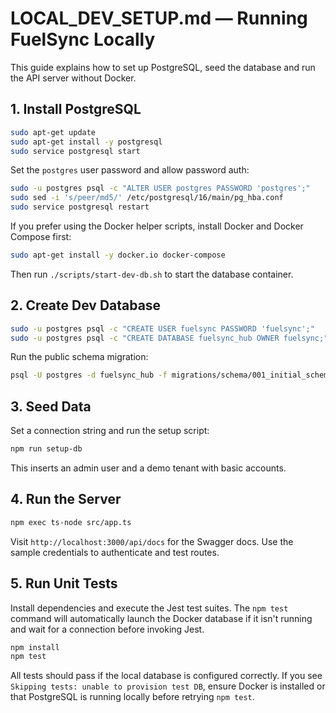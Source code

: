 # LOCAL_DEV_SETUP.md — Running FuelSync Locally

This guide explains how to set up PostgreSQL, seed the database and run the API
server without Docker.

## 1. Install PostgreSQL

```bash
sudo apt-get update
sudo apt-get install -y postgresql
sudo service postgresql start
```

Set the `postgres` user password and allow password auth:

```bash
sudo -u postgres psql -c "ALTER USER postgres PASSWORD 'postgres';"
sudo sed -i 's/peer/md5/' /etc/postgresql/16/main/pg_hba.conf
sudo service postgresql restart
```

If you prefer using the Docker helper scripts, install Docker and Docker Compose first:

```bash
sudo apt-get install -y docker.io docker-compose
```
Then run `./scripts/start-dev-db.sh` to start the database container.

## 2. Create Dev Database

```bash
sudo -u postgres psql -c "CREATE USER fuelsync PASSWORD 'fuelsync';"
sudo -u postgres psql -c "CREATE DATABASE fuelsync_hub OWNER fuelsync;"
```

Run the public schema migration:

```bash
psql -U postgres -d fuelsync_hub -f migrations/schema/001_initial_schema.sql
```

## 3. Seed Data

Set a connection string and run the setup script:

```bash
npm run setup-db
```

This inserts an admin user and a demo tenant with basic accounts.

## 4. Run the Server

```bash
npm exec ts-node src/app.ts
```

Visit `http://localhost:3000/api/docs` for the Swagger docs. Use the sample
credentials to authenticate and test routes.

## 5. Run Unit Tests

Install dependencies and execute the Jest test suites. The `npm test` command will automatically launch the Docker database if it isn't running and wait for a connection before invoking Jest.

```bash
npm install
npm test
```

All tests should pass if the local database is configured correctly.
If you see `Skipping tests: unable to provision test DB`, ensure Docker is installed or that PostgreSQL is running locally before retrying `npm test`.
